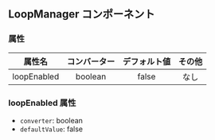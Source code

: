 ## LoopManager コンポーネント
<!-- EDIT HERE(@Component)-->











<!-- /EDIT HERE-->
### 属性
<!-- DO NOT EDIT -->
<!-- ATTRS -->
| 属性名 | コンバーター | デフォルト値 | その他 |
|:------:|:------:|:------:|:------:|
| loopEnabled | boolean | false | なし |

<!-- /ATTRS -->
<!-- /DO NOT EDIT -->
### loopEnabled 属性

 * `converter`: boolean
 * `defaultValue`: false

<!-- EDIT HERE(loopEnabled)-->
<!-- /EDIT HERE-->
